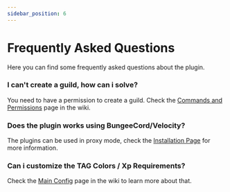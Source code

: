 ```yaml
---
sidebar_position: 6
---
```


# Frequently Asked Questions

Here you can find some frequently asked questions about the plugin.

### I can't create a guild, how can i solve?

You need to have a permission to create a guild. Check the [Commands and Permissions](/guilds/commands-and-permissions)
page in the wiki.

### Does the plugin works using BungeeCord/Velocity?

The plugins can be used in proxy mode, check the [Installation Page](/guilds/installation/proxy-mode) for more information.

### Can i customize the TAG Colors / Xp Requirements?

Check the [Main Config](/guilds/configuration/main-config) page in the wiki to learn more about that.
